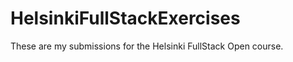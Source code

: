 # HelsinkiFullStackExercises

These are my submissions for the Helsinki FullStack Open course.
 
 
 
 
 
